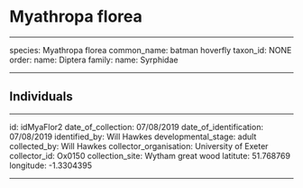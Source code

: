 # Myathropa florea

---
species: Myathropa florea
common_name: batman hoverfly
taxon_id: NONE
order:
  name: Diptera
family:
  name: Syrphidae

---

## Individuals

---
id: idMyaFlor2
date_of_collection: 07/08/2019
date_of_identification: 07/08/2019
identified_by: Will Hawkes
developmental_stage: adult
collected_by: Will Hawkes
collector_organisation: University of Exeter
collector_id: Ox0150
collection_site: Wytham great wood
latitute: 51.768769
longitude: -1.3304395

---
